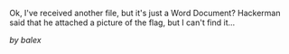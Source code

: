 Ok, I've received another file, but it's just a Word Document? Hackerman said that he attached a picture of the flag, but I can't find it...

_by balex_
